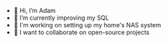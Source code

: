 - 👋 Hi, I’m Adam
- 🌱 I’m currently improving my SQL
- 💼 I'm working on setting up my home's NAS system
- 💞️ I want to collaborate on open-source projects

<!---
GuyMcGee/GuyMcGee is a ✨ special ✨ repository because its `README.md` (this file) appears on your GitHub profile.
You can click the Preview link to take a look at your changes.
--->
